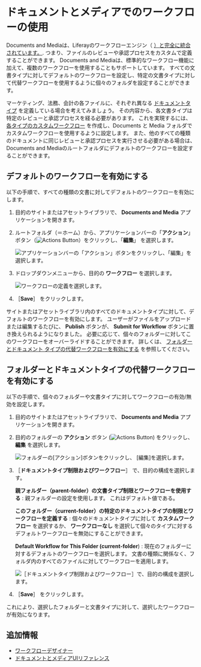 # ドキュメントとメディアでのワークフローの使用

Documents and Mediaは、Liferayのワークフローエンジン（ [）と完全に統合されています。](../../../process-automation/workflow/introduction-to-workflow.md). つまり、ファイルのレビューや承認プロセスをカスタムで定義することができます。 Documents and Mediaは、標準的なワークフロー機能に加えて、複数のワークフローを使用することもサポートしています。 すべての文書タイプに対してデフォルトのワークフローを設定し、特定の文書タイプに対して代替ワークフローを使用するように個々のフォルダを設定することができます。

マーケティング、法務、会計の各ファイルに、それぞれ異なる [ドキュメントタイプ](../uploading-and-managing/managing-metadata/defining-document-types.md) を定義している場合を考えてみましょう。 その内容から、各文書タイプは特定のレビューと承認プロセスを経る必要があります。 これを実現するには、 [各タイプのカスタムワークフロー](../../../process-automation/workflow/designing-and-managing-workflows/workflow-designer.md) を作成し、Documents と Media フォルダでカスタムワークフローを使用するように設定します。 また、他のすべての種類のドキュメントに同じレビューと承認プロセスを実行させる必要がある場合は、Documents and Mediaのルートフォルダにデフォルトのワークフローを設定することができます。

## デフォルトのワークフローを有効にする

以下の手順で、すべての種類の文書に対してデフォルトのワークフローを有効にします。

1. 目的のサイトまたはアセットライブラリで、 **Documents and Media** アプリケーションを開きます。

1. ルートフォルダ（＝ホーム）から、アプリケーションバーの「**アクション**」 ボタン（![Actions Button](../../../images/icon-actions.png)）をクリックし、「**編集**」 を選択します。

   ![アプリケーションバーの「アクション」ボタンをクリックし、「編集」を選択します。](./using-workflow-with-documents-and-media/images/01.png)

1. ドロップダウンメニューから、目的の **ワークフロー** を選択します。

   ![ワークフローの定義を選択します。](./using-workflow-with-documents-and-media/images/02.png)

1. ［**Save**］ をクリックします。

サイトまたはアセットライブラリ内のすべてのドキュメントタイプに対して、デフォルトのワークフローを有効にします。 ユーザーがファイルをアップロードまたは編集するたびに、 **Publish** ボタンが、 **Submit for Workflow** ボタンに置き換えられるようになりました。 必要に応じて、個々のフォルダーに対してこのワークフローをオーバーライドすることができます。 詳しくは、 [フォルダーとドキュメント タイプの代替ワークフローを有効にする](#enabling-alternative-workflows-for-folders-and-document-types) を参照してください。

## フォルダーとドキュメントタイプの代替ワークフローを有効にする

以下の手順で、個々のフォルダーや文書タイプに対してワークフローの有効/無効を設定します。

1. 目的のサイトまたはアセットライブラリで、 **Documents and Media** アプリケーションを開きます。

1. 目的のフォルダーの **アクション** ボタン (![Actions Button](../../../images/icon-actions.png)) をクリックし、 **編集** を選択します。

   ![フォルダーの[アクション]ボタンをクリックし、 [編集]を選択します。](./using-workflow-with-documents-and-media/images/03.png)

1. ［**ドキュメントタイプ制限およびワークフロー**］ で、目的の構成を選択します。

   **親フォルダー（parent-folder）の文書タイプ制限とワークフローを使用する** : 親フォルダーの設定を使用します。 これはデフォルト値である。

   **このフォルダー（current-folder）の特定のドキュメントタイプの制限とワークフローを定義する** : 個々のドキュメントタイプに対して **カスタムワークフロー** を選択するか、 **ワークフローなし** を選択して個々のタイプに対するデフォルトワークフローを無効にすることができます。

   **Default Workflow for This Folder (current-folder**) : 現在のフォルダーに対するデフォルトのワークフローを選択します。 文書の種類に関係なく、フォルダ内のすべてのファイルに対してワークフローを適用します。

   ![［ドキュメントタイプ制限およびワークフロー］で、目的の構成を選択します。](./using-workflow-with-documents-and-media/images/04.png)

1. ［**Save**］ をクリックします。

これにより、選択したフォルダーと文書タイプに対して、選択したワークフローが有効になります。

## 追加情報

* [ワークフローデザイナー](../../../process-automation/workflow/designing-and-managing-workflows/workflow-designer.md)
* [ドキュメントとメディアUIリファレンス](../documents-and-media-ui-reference.md)
